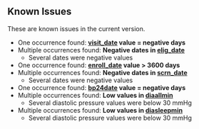 ## Known Issues

These are known issues in the current version.

- One occurrence found: **[visit_date](https://sleepdata.org/datasets/heartbeat/variables/visit_date) value = negative days**
- Multiple occurrences found: **Negative dates in [elig_date](https://sleepdata.org/datasets/heartbeat/variables/elig_date)**
  - Several dates were negative values
- One occurrence found: **[enroll_date](https://sleepdata.org/datasets/heartbeat/variables/enroll_date) value > 3600 days**
- Multiple occurrences found: **Negative dates in [scrn_date](https://sleepdata.org/datasets/heartbeat/variables/scrn_date)**
  - Several dates were negative values
- One occurrence found: **[bp24date](https://sleepdata.org/datasets/heartbeat/variables/bp24date) value = negative days**
- Multiple occurrences found: **Low values in [diaallmin](https://sleepdata.org/datasets/heartbeat/variables/diaallmin)**
  - Several diastolic pressure values were below 30 mmHg
- Multiple occurrences found: **Low values in [diasleepmin](https://sleepdata.org/datasets/heartbeat/variables/diasleepmin)**
  - Several diastolic pressure values were below 30 mmHg
